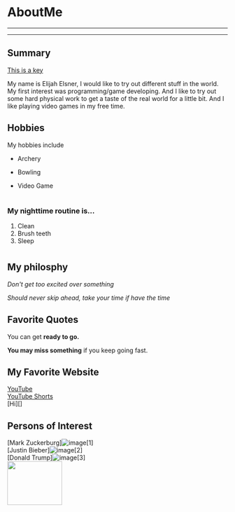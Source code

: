 # AboutMe
---
---
## Summary

[This is a key](https://s42814.pcdn.co/wp-content/uploads/2019/12/01_reuse_keys.jpg.webp)

My name is Elijah Elsner, I would like to try out different stuff in the world. My first interest was programming/game developing. And I like to try out some hard physical work to get a taste of the real world for a little bit. And I like playing video games in my free time.

Hobbies
-

My hobbies include 

- Archery
+ Bowling
* Video Game
#

### My nighttime routine is... 

1. Clean
2. Brush teeth
3. Sleep
#

## My philosphy 
<i>Don't get too excited over something</i>

<i>Should never skip ahead, take your time if have the time</i>

## Favorite Quotes 

You can get <b>ready to go.</b>

<b>You may miss something</b> if you keep going fast. 

## My Favorite Website 

[YouTube](https://youtube.com)<br>
[YouTube Shorts](https://youtube.com/shorts "youtubeshorts")<br>
[Hi][]<br>

## Persons of Interest
[Mark Zuckerburg]![image](https://github.com/user-attachments/assets/666c532c-9136-4957-a26a-ca29c7878fa2)[1]<br>
[Justin Bieber]![image](https://encrypted-tbn2.gstatic.com/images?q=tbn:ANd9GcRSqoSEuV0lmNrEVLwJ6q75DaOWQjorN0b2G_BLJr4OScCX0YSZ)[2]<br>
[Donald Trump]![image](https://t1.gstatic.com/images?q=tbn:ANd9GcQQn6_Hz9zTckXYuOa1biiMhulnHv6pKtadAFcdg79yocrL3Y29)[3]<br>
<img src="https://www.whitehouse.gov/wp-content/uploads/2021/01/45_donald_trump.jpg" height="100" width="125">

